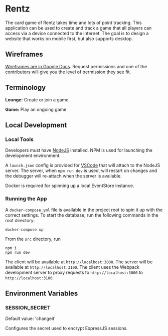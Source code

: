 # Rentz

The card game of Rentz takes time and lots of point tracking. This application can be used to create and track a game that all players can access via a device connected to the internet. The goal is to design a website that works on mobile first, but also supports desktop.

## Wireframes

[Wireframes are in Google Docs](https://docs.google.com/presentation/d/1p5Q9uCdmO3uhFi9ViRR8v3_9vaQhYn9rbkuAIvk5KyU). Request permissions and one of the contributors will give you the level of permission they see fit.

## Terminology

**Lounge:** Create or join a game

**Game:** Play an ongoing game

## Local Development

### Local Tools

Developers must have [NodeJS](https://nodejs.org/en/download/) installed. NPM is used for launching the development environment.

A `launch.json` config is provided for [VSCode](https://code.visualstudio.com/download) that will attach to the NodeJS server. The server, when `npm run dev` is used, will restart on changes and the debugger will re-attach when the server is available.

Docker is required for spinning up a local EventStore instance.

### Running the App

A `docker-compose.yml` file is available in the project root to spin it up with the correct settings. To start the database, run the following commands in the root directory:

```
docker-compose up
```

From the `src` directory, run

```
npm i
npm run dev
```

The client will be available at `http://localhost:3000`. The server will be available at `http://localhost:3100`. The client uses the Webpack development server to proxy requests to `http://localhost:3000` to `http://localhost:3100`.

## Environment Variables

### SESSION_SECRET

Default value: 'changeit'

Configures the secret used to encrypt ExpressJS sessions.
